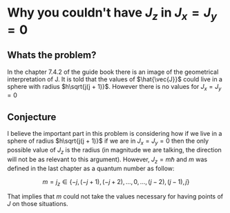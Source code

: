 # Why you couldn't have $J_z$ in $J_x = J_y = 0$

## Whats the problem?

In the chapter 7.4.2 of the guide book there is an image of the geometrical interpretation of J. It is told that the values of $\hat{\vec{J}}$ could live in a sphere with radius $h\sqrt{j(j + 1)}$. However there is no values for $J_x = J_y = 0$

## Conjecture

I believe the important part in this problem is considering how if we live in a sphere of radius $h\sqrt{j(j + 1)}$ if we are in $J_x=J_y=0$ then the only possible value of $J_z$ is the radius (in magnitude we are talking, the direction will not be as relevant to this argument). However, $J_z = m\hbar$ and $m$ was defined in the last chapter as a quantum number as follow:

$$m = j_z \in \{-j, (-j + 1), (-j + 2), \ldots, 0, \ldots, (j - 2), (j - 1), j\}$$

That implies that $m$ could not take the values necessary for having points of $J$ on those situations.
